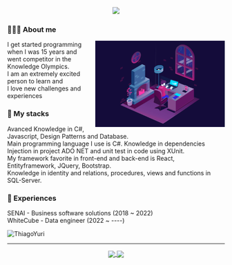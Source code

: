 <div>
    <div align="center">
<img  src="https://readme-typing-svg.herokuapp.com?color=%230C8CFF&size=22&center=true&multiline=true&width=570&height=60&lines=Welcome+to+my+github;+my+name+is+Thiago+Yuri.;"/>
    </div>
 
  ### **👨🏻‍💻 About me**
<img align="right" width="300" height="200" src="person.gif">
<p align="left">
        I get started programming when I was 15 years and </br>
        went competitor in the Knowledge Olympics.</br>
        I am an extremely excited person to learn and</br>
        I love new challenges and experiences</br>
</p>

  ### **🚀 My stacks**
<p align="left">
        Avanced Knowledge in C#, Javascript, Design Patterns and Database.</br>
        Main programming language I use is C#. Knowledge in dependencies</br>
        Injection in project ADO NET and unit test in code using XUnit.</br>
        My framework favorite in front-end and back-end is React, Entityframework, JQuery, Bootstrap.</br>
        Knowledge in identity and relations, procedures, views and functions in SQL-Server.</br   
        Knowledge of RabbitMQ messaging system.</br>        
</p>

  ### **📝 Experiences**
  <p align="left">
    SENAI - Business software solutions (2018 ~ 2022)    </br>  
    WhiteCube - Data engineer (2022 ~ ----)  </br> 
    </p>
<p align="left"><img src="https://komarev.com/ghpvc/?username=ThiagoYuri" alt="ThiagoYuri" /></p>   
<div>
    
<hr>    
<div align="center">  
  <div>
  <a href="https://github.com/ThiagoYuri">
  <img align="center" height="190em" src="https://github-readme-stats.vercel.app/api?username=ThiagoYuri&show_icons=true&theme=react&include_all_commits=true&count_private=false"/> 
  <img align="center" height="190em" src="https://github-readme-stats.vercel.app/api/top-langs/?username=ThiagoYuri&layout=compact&langs_count=7&theme=react"/>
  </div
    
</div>





